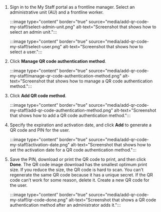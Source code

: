 1. Sign in to the My Staff portal as a frontline manager. Select an administrative unit (AU) and a frontline worker.

   :::image type="content" border="true" source="media/add-qr-code-my-staff/select-admin-unit.png" alt-text="Screenshot that shows how to select an admin unit.":::

   :::image type="content" border="true" source="media/add-qr-code-my-staff/select-user.png" alt-text="Screenshot that shows how to select a user.":::

1. Click **Manage QR code authentication method**.

   :::image type="content" border="true" source="media/add-qr-code-my-staff/manage-qr-code-authentication-method.png" alt-text="Screenshot that shows how to manage a QR code authentication method.":::

1. Click **Add QR code method**.

   :::image type="content" border="true" source="media/add-qr-code-my-staff/add-qr-code-authentication-method.png" alt-text="Screenshot that shows how to add a QR code authentication method.":::

1. Specify the expiration and activation date, and click **Add** to generate a QR code and PIN for the user.

   :::image type="content" border="true" source="media/add-qr-code-my-staff/activation-date.png" alt-text="Screenshot that shows how to set the activation date for a QR code authentication method.":::

1. Save the PIN, download or print the QR code to print, and then click **Done**. The QR code image download has the smallest optimum print size. If you reduce the size, the QR code is hard to scan. You can't regenerate the same QR code because it has a unique secret. If the QR code can’t work for some reason, delete it. Create a new QR code for the user.

   :::image type="content" border="true" source="media/add-qr-code-my-staff/qr-code-done.png" alt-text="Screenshot that shows a QR code authentication method after an administrator adds it.":::